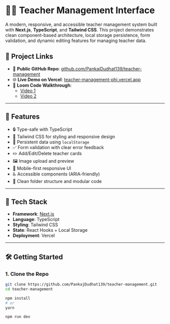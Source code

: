 # 👩‍🏫 Teacher Management Interface

A modern, responsive, and accessible teacher management system built with **Next.js**, **TypeScript**, and **Tailwind CSS**. This project demonstrates clean component-based architecture, local storage persistence, form validation, and dynamic editing features for managing teacher data.

## 🔗 Project Links

- 📂 **Public GitHub Repo**: [github.com/PankajDudhat139/teacher-management](https://github.com/PankajDudhat139/teacher-management)
- 🌐 **Live Demo on Vercel**: [teacher-management-phi.vercel.app](https://teacher-management-phi.vercel.app)
- 🎥 **Loom Code Walkthrough**:
  - [Video 1](https://www.loom.com/share/cac53509a00a4aa3abaf4f4635caa84a?sid=d3e75a46-de8d-4289-8eff-6a7d89783ee2)
  - [Video 2](https://www.loom.com/share/2a78eb282ec0412ab06cf5750d68b5e4?sid=b7389bac-d9d6-4ed4-90c8-1288ad529820)

---

## 🚀 Features

- 🔒 Type-safe with TypeScript
- 🎨 Tailwind CSS for styling and responsive design
- 💾 Persistent data using `localStorage`
- ✅ Form validation with clear error feedback
- ✏️ Add/Edit/Delete teacher cards
- 🖼️ Image upload and preview
- 📱 Mobile-first responsive UI
- ♿ Accessible components (ARIA-friendly)
- 🧠 Clean folder structure and modular code

---

## 🧪 Tech Stack

- **Framework**: [Next.js](https://nextjs.org)
- **Language**: TypeScript
- **Styling**: Tailwind CSS
- **State**: React Hooks + Local Storage
- **Deployment**: Vercel

---

## 🛠️ Getting Started

### 1. Clone the Repo

```bash
git clone https://github.com/PankajDudhat139/teacher-management.git
cd teacher-management

npm install
# or
yarn

npm run dev